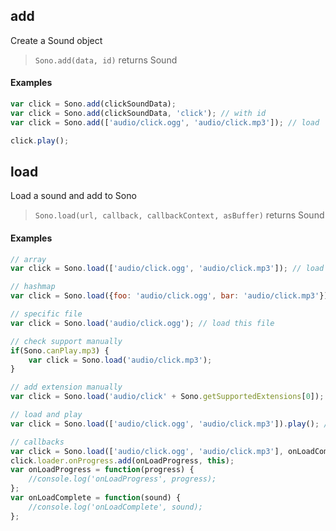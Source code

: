 ## add

Create a Sound object

>`Sono.add(data, id)` returns Sound

#### Examples

```javascript
var click = Sono.add(clickSoundData);
var click = Sono.add(clickSoundData, 'click'); // with id
var click = Sono.add(['audio/click.ogg', 'audio/click.mp3']); // load

click.play();
```


## load

Load a sound and add to Sono

>`Sono.load(url, callback, callbackContext, asBuffer)` returns Sound

#### Examples

```javascript
// array
var click = Sono.load(['audio/click.ogg', 'audio/click.mp3']); // load first file compatible with browser

// hashmap
var click = Sono.load({foo: 'audio/click.ogg', bar: 'audio/click.mp3'}); // load first file compatible with browser

// specific file
var click = Sono.load('audio/click.ogg'); // load this file

// check support manually
if(Sono.canPlay.mp3) {
	var click = Sono.load('audio/click.mp3');
}

// add extension manually
var click = Sono.load('audio/click' + Sono.getSupportedExtensions[0]);

// load and play
var click = Sono.load(['audio/click.ogg', 'audio/click.mp3']).play(); // load and play immediately

// callbacks
var click = Sono.load(['audio/click.ogg', 'audio/click.mp3'], onLoadComplete, this);
click.loader.onProgress.add(onLoadProgress, this);
var onLoadProgress = function(progress) {
    //console.log('onLoadProgress', progress);
};
var onLoadComplete = function(sound) {
    //console.log('onLoadComplete', sound);
};


```
